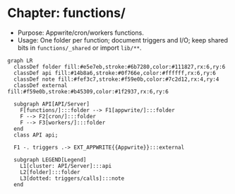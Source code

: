 # Chapter: functions/

- Purpose: Appwrite/cron/workers functions.
- Usage: One folder per function; document triggers and I/O; keep shared bits in `functions/_shared` or import `lib/**`.

```mermaid
graph LR
  classDef folder fill:#e5e7eb,stroke:#6b7280,color:#111827,rx:6,ry:6
  classDef api fill:#14b8a6,stroke:#0f766e,color:#ffffff,rx:6,ry:6
  classDef note fill:#fef3c7,stroke:#f59e0b,color:#7c2d12,rx:4,ry:4
  classDef external fill:#f59e0b,stroke:#b45309,color:#1f2937,rx:6,ry:6

  subgraph API[API/Server]
    F[functions/]:::folder --> F1[appwrite/]:::folder
    F --> F2[cron/]:::folder
    F --> F3[workers/]:::folder
  end
  class API api;

  F1 -. triggers .-> EXT_APPWRITE{{Appwrite}}:::external

  subgraph LEGEND[Legend]
    L1[cluster: API/Server]:::api
    L2[folder]:::folder
    L3[dotted: triggers/calls]:::note
  end
```
